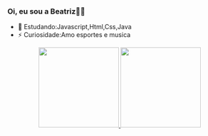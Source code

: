 ### Oi, eu sou a Beatriz👋😃

- 🤔 Estudando:Javascript,Html,Css,Java
- ⚡ Curiosidade:Amo esportes e musica

<div align="center">
  <a href="https://github.com/BeatrizRosario">
  <img height="180em" src="https://github-readme-stats.vercel.app/api?username=rafaballerini&show_icons=true&theme=dracula&include_all_commits=true&count_private=true"/>
  <img height="180em" src="https://github-readme-stats.vercel.app/api/top-langs/?username=rafaballerini&layout=compact&langs_count=7&theme=dracula"/>
</div>
